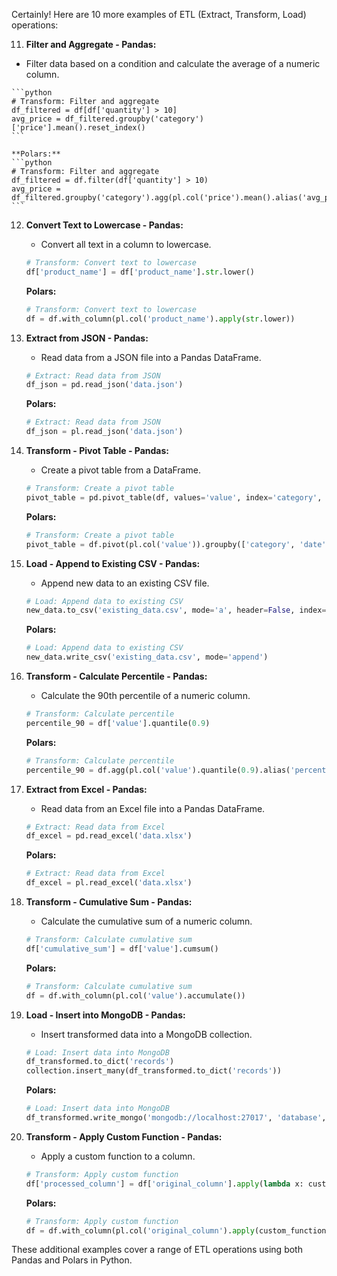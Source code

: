 Certainly! Here are 10 more examples of ETL (Extract, Transform, Load) operations:

11. **Filter and Aggregate - Pandas:**
   - Filter data based on a condition and calculate the average of a numeric column.

    ```python
    # Transform: Filter and aggregate
    df_filtered = df[df['quantity'] > 10]
    avg_price = df_filtered.groupby('category')['price'].mean().reset_index()
    ```

    **Polars:**
    ```python
    # Transform: Filter and aggregate
    df_filtered = df.filter(df['quantity'] > 10)
    avg_price = df_filtered.groupby('category').agg(pl.col('price').mean().alias('avg_price'))
    ```

12. **Convert Text to Lowercase - Pandas:**
    - Convert all text in a column to lowercase.

    ```python
    # Transform: Convert text to lowercase
    df['product_name'] = df['product_name'].str.lower()
    ```

    **Polars:**
    ```python
    # Transform: Convert text to lowercase
    df = df.with_column(pl.col('product_name').apply(str.lower))
    ```

13. **Extract from JSON - Pandas:**
    - Read data from a JSON file into a Pandas DataFrame.

    ```python
    # Extract: Read data from JSON
    df_json = pd.read_json('data.json')
    ```

    **Polars:**
    ```python
    # Extract: Read data from JSON
    df_json = pl.read_json('data.json')
    ```

14. **Transform - Pivot Table - Pandas:**
    - Create a pivot table from a DataFrame.

    ```python
    # Transform: Create a pivot table
    pivot_table = pd.pivot_table(df, values='value', index='category', columns='date', aggfunc='sum')
    ```

    **Polars:**
    ```python
    # Transform: Create a pivot table
    pivot_table = df.pivot(pl.col('value')).groupby(['category', 'date']).agg(pl.col('value').sum().alias('sum_value'))
    ```

15. **Load - Append to Existing CSV - Pandas:**
    - Append new data to an existing CSV file.

    ```python
    # Load: Append data to existing CSV
    new_data.to_csv('existing_data.csv', mode='a', header=False, index=False)
    ```

    **Polars:**
    ```python
    # Load: Append data to existing CSV
    new_data.write_csv('existing_data.csv', mode='append')
    ```

16. **Transform - Calculate Percentile - Pandas:**
    - Calculate the 90th percentile of a numeric column.

    ```python
    # Transform: Calculate percentile
    percentile_90 = df['value'].quantile(0.9)
    ```

    **Polars:**
    ```python
    # Transform: Calculate percentile
    percentile_90 = df.agg(pl.col('value').quantile(0.9).alias('percentile_90'))
    ```

17. **Extract from Excel - Pandas:**
    - Read data from an Excel file into a Pandas DataFrame.

    ```python
    # Extract: Read data from Excel
    df_excel = pd.read_excel('data.xlsx')
    ```

    **Polars:**
    ```python
    # Extract: Read data from Excel
    df_excel = pl.read_excel('data.xlsx')
    ```

18. **Transform - Cumulative Sum - Pandas:**
    - Calculate the cumulative sum of a numeric column.

    ```python
    # Transform: Calculate cumulative sum
    df['cumulative_sum'] = df['value'].cumsum()
    ```

    **Polars:**
    ```python
    # Transform: Calculate cumulative sum
    df = df.with_column(pl.col('value').accumulate())
    ```

19. **Load - Insert into MongoDB - Pandas:**
    - Insert transformed data into a MongoDB collection.

    ```python
    # Load: Insert data into MongoDB
    df_transformed.to_dict('records')
    collection.insert_many(df_transformed.to_dict('records'))
    ```

    **Polars:**
    ```python
    # Load: Insert data into MongoDB
    df_transformed.write_mongo('mongodb://localhost:27017', 'database', 'collection', mode='replace')
    ```

20. **Transform - Apply Custom Function - Pandas:**
    - Apply a custom function to a column.

    ```python
    # Transform: Apply custom function
    df['processed_column'] = df['original_column'].apply(lambda x: custom_function(x))
    ```

    **Polars:**
    ```python
    # Transform: Apply custom function
    df = df.with_column(pl.col('original_column').apply(custom_function).alias('processed_column'))
    ```

These additional examples cover a range of ETL operations using both Pandas and Polars in Python.
